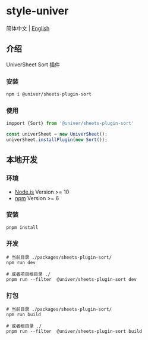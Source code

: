 # style-univer

简体中文 | [English](./README.md)

## 介绍

UniverSheet Sort 插件

### 安装

```bash
npm i @univer/sheets-plugin-sort
```

### 使用

```js
impport {Sort} from '@univer/sheets-plugin-sort'

const univerSheet = new UniverSheet();
univerSheet.installPlugin(new Sort());
```

## 本地开发

### 环境

-   [Node.js](https://nodejs.org/en/) Version >= 10
-   [npm](https://www.npmjs.com/) Version >= 6

### 安装

```
pnpm install
```

### 开发

```
# 当前目录 ./packages/sheets-plugin-sort/
npm run dev

# 或者项目根目录 ./
pnpm run --filter  @univer/sheets-plugin-sort dev
```

### 打包

```
# 当前目录 ./packages/sheets-plugin-sort/
npm run build

# 或者根目录 ./
pnpm run --filter  @univer/sheets-plugin-sort build
```
